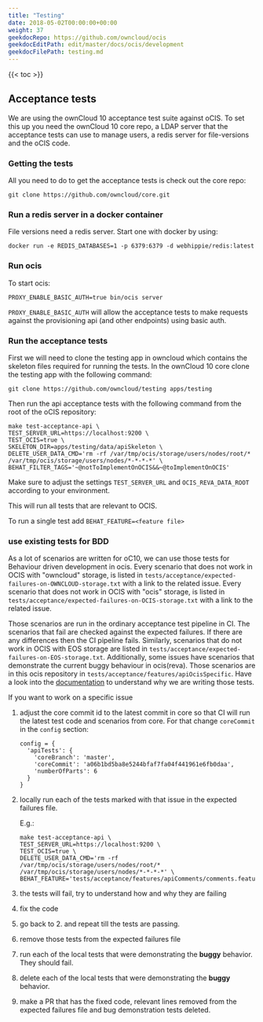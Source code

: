 ```yaml
---
title: "Testing"
date: 2018-05-02T00:00:00+00:00
weight: 37
geekdocRepo: https://github.com/owncloud/ocis
geekdocEditPath: edit/master/docs/ocis/development
geekdocFilePath: testing.md
---
```


{{< toc >}}

## Acceptance tests

We are using the ownCloud 10 acceptance test suite against oCIS. To set this up you need the ownCloud 10 core repo, a LDAP server that the acceptance tests can use to manage users, a redis server for file-versions and the oCIS code.

### Getting the tests

All you need to do to get the acceptance tests is check out the core repo:

```
git clone https://github.com/owncloud/core.git
```

### Run a redis server in a docker container

File versions need a redis server. Start one with docker by using:

`docker run -e REDIS_DATABASES=1 -p 6379:6379 -d webhippie/redis:latest`

### Run ocis

To start ocis:

```
PROXY_ENABLE_BASIC_AUTH=true bin/ocis server
```

`PROXY_ENABLE_BASIC_AUTH` will allow the acceptance tests to make requests against the provisioning api (and other endpoints) using basic auth.

### Run the acceptance tests

First we will need to clone the testing app in owncloud which contains the skeleton files required for running the tests.
In the ownCloud 10 core clone the testing app with the following command:

```
git clone https://github.com/owncloud/testing apps/testing
```

Then run the api acceptance tests with the following command from the root of the oCIS repository:
```
make test-acceptance-api \
TEST_SERVER_URL=https://localhost:9200 \
TEST_OCIS=true \
SKELETON_DIR=apps/testing/data/apiSkeleton \
DELETE_USER_DATA_CMD='rm -rf /var/tmp/ocis/storage/users/nodes/root/* /var/tmp/ocis/storage/users/nodes/*-*-*-*' \
BEHAT_FILTER_TAGS='~@notToImplementOnOCIS&&~@toImplementOnOCIS'
```

Make sure to adjust the settings `TEST_SERVER_URL` and `OCIS_REVA_DATA_ROOT` according to your environment.

This will run all tests that are relevant to OCIS.

To run a single test add `BEHAT_FEATURE=<feature file>`

### use existing tests for BDD

As a lot of scenarios are written for oC10, we can use those tests for Behaviour driven development in ocis.
Every scenario that does not work in OCIS with "owncloud" storage, is listed in `tests/acceptance/expected-failures-on-OWNCLOUD-storage.txt` with a link to the related issue.
Every scenario that does not work in OCIS with "ocis" storage, is listed in `tests/acceptance/expected-failures-on-OCIS-storage.txt` with a link to the related issue.

Those scenarios are run in the ordinary acceptance test pipeline in CI. The scenarios that fail are checked against the
expected failures. If there are any differences then the CI pipeline fails.
Similarly, scenarios that do not work in OCIS with EOS storage are listed in `tests/acceptance/expected-failures-on-EOS-storage.txt`.
Additionally, some issues have scenarios that demonstrate the current buggy behaviour in ocis(reva).
Those scenarios are in this ocis repository in `tests/acceptance/features/apiOcisSpecific`.
Have a look into the [documentation](https://doc.owncloud.com/server/developer_manual/testing/acceptance-tests.html#writing-scenarios-for-bugs) to understand why we are writing those tests.

If you want to work on a specific issue

1.  adjust the core commit id to the latest commit in core so that CI will run the latest test code and scenarios from core.
    For that change `coreCommit` in the `config` section:

        config = {
          'apiTests': {
            'coreBranch': 'master',
            'coreCommit': 'a06b1bd5ba8e5244bfaf7fa04f441961e6fb0daa',
            'numberOfParts': 6
          }
        }

2.  locally run each of the tests marked with that issue in the expected failures file.

    E.g.:

    ```
    make test-acceptance-api \
    TEST_SERVER_URL=https://localhost:9200 \
    TEST_OCIS=true \
    DELETE_USER_DATA_CMD='rm -rf /var/tmp/ocis/storage/users/nodes/root/* /var/tmp/ocis/storage/users/nodes/*-*-*-*' \
    BEHAT_FEATURE='tests/acceptance/features/apiComments/comments.feature:123'
    ```

3.  the tests will fail, try to understand how and why they are failing
4.  fix the code
5.  go back to 2. and repeat till the tests are passing.
6.  remove those tests from the expected failures file
7.  run each of the local tests that were demonstrating the **buggy** behavior. They should fail.
8.  delete each of the local tests that were demonstrating the **buggy** behavior.
9.  make a PR that has the fixed code, relevant lines removed from the expected failures file and bug demonstration tests deleted.
